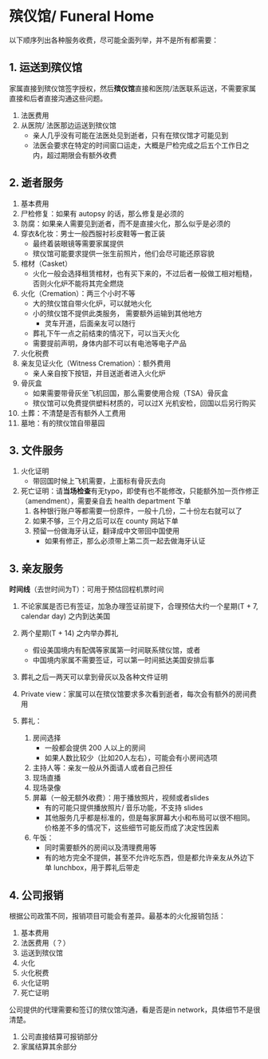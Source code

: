 # 殡仪馆/ Funeral Home


以下顺序列出各种服务收费，尽可能全面列举，并不是所有都需要：


## 1. 运送到殡仪馆

家属直接到殡仪馆签字授权，然后**殡仪馆**直接和医院/法医联系运送，不需要家属直接和后者直接沟通这些问题。

1. 法医费用
1. 从医院/ 法医那边运送到殡仪馆
   - 亲人几乎没有可能在法医处见到逝者，只有在殡仪馆才可能见到
   - 法医会要求在特定的时间窗口运走，大概是尸检完成之后五个工作日之内，超过期限会有额外收费


## 2. 逝者服务

1. 基本费用
1. 尸检修复：如果有 autopsy 的话，那么修复是必须的
1. 防腐：如果亲人需要见到逝者，而不是直接火化，那么似乎是必须的
1. 穿衣&化妆：男士一般西服衬衫皮鞋等一套正装
   - 最终着装眼镜等需要家属提供
   - 殡仪馆可能要求提供一张生前照片，他们会尽可能还原容貌
1. 棺材（Casket）
   - 火化一般会选择租赁棺材，也有买下来的，不过后者一般做工相对粗糙，否则火化炉不能将其完全燃烧
1. 火化（Cremation）：两三个小时不等
   - 大的殡仪馆自带火化炉，可以就地火化
   - 小的殡仪馆不提供此类服务， 需要额外运输到其他地方
     - 灵车开道，后面亲友可以随行
   - 葬礼下午一点之前结束的情况下，可以当天火化
   - 需要提前声明，身体内部不可以有电池等电子产品
1. 火化税费
1. 亲友见证火化（Witness Cremation）：额外费用
   - 亲人亲自按下按钮，并目送逝者进入火化炉
1. 骨灰盒
   - 如果需要带骨灰坐飞机回国，那么需要使用合规（TSA）骨灰盒
   - 殡仪馆可以免费提供塑料材质的，可以过X 光机安检，回国以后另行购买
1. 土葬：不清楚是否有额外人工费用
1. 墓地：有的殡仪馆自带墓园


## 3. 文件服务

1. 火化证明
   - 带回国时候上飞机需要，上面标有骨灰去向
1. 死亡证明：请**当场检查**有无typo，即使有也不能修改，只能额外加一页作修正（amendment），需要亲自去 health department 下单
   1. 各种银行账户等都需要一份原件，一般十几份，二十份左右就可以了
   1. 如果不够，三个月之后可以在 county 网站下单
   1. 预留一份做海牙认证，翻译成中文带回中国使用
      - 如果有修正，那么必须带上第二页一起去做海牙认证


## 3. 亲友服务

**时间线**（去世时间为T）：可用于预估回程机票时间
1. 不论家属是否已有签证，加急办理签证前提下，合理预估大约一个星期(T + 7, calendar day) 之内到达美国
1. 两个星期(T + 14) 之内举办葬礼
   - 假设美国境内有配偶等家属第一时间联系殡仪馆，或者
   - 中国境内家属不需要签证，可以第一时间抵达美国安排后事
1. 葬礼之后一两天可以拿到骨灰以及各种文件证明

1. Private view：家属可以在殡仪馆要求多次看到逝者，每次会有额外的房间费用
1. 葬礼：
   1. 房间选择
      - 一般都会提供 200 人以上的房间
      - 如果人数比较少（比如20人左右），可能会有小房间选项
   1. 主持人等：亲友一般从外面请人或者自己担任
   1. 现场直播
   1. 现场录像
   1. 屏幕（一般无额外收费）：用于播放照片，视频或者slides
      - 有的可能只提供播放照片/ 音乐功能，不支持 slides
      - 其他服务几乎都是标准的，但是每家屏幕大小和布局可以很不相同。价格差不多的情况下，这些细节可能反而成了决定性因素
   1. 午饭：
      - 同时需要额外的房间以及清理费用等
      - 有的地方完全不提供，甚至不允许吃东西，但是都允许亲友从外边下单 lunchbox，用于葬礼后带走


## 4. 公司报销

根据公司政策不同，报销项目可能会有差异。最基本的火化报销包括：

1. 基本费用
1. 法医费用（？）
1. 运送到殡仪馆
1. 火化
1. 火化税费
1. 火化证明
1. 死亡证明

公司提供的代理需要和签订的殡仪馆沟通，看是否是in network，具体细节不是很清楚。
1. 公司直接结算可报销部分
1. 家属结算其余部分
